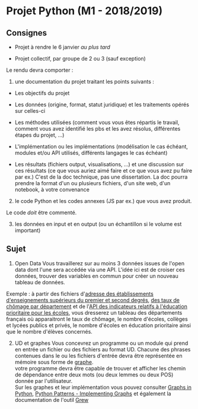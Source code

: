 # Projet Python (M1 - 2018/2019)

## Consignes

* Projet à rendre le 6 janvier *au plus tard*

* Projet collectif, par groupe de 2 ou 3 (sauf exception)


Le rendu devra comporter :

  1. une documentation du projet traitant les points suivants :

   * Les objectifs du projet

   * Les données (origine, format, statut juridique) et les traitements opérés sur celles-ci

   * Les méthodes utilisées (comment vous vous êtes répartis le travail, comment vous avez identifié les pbs et les avez résolus, différentes étapes du projet, ...)

   * L'implémentation ou les implémentations (modélisation le cas échéant, modules et/ou API utilisés, différents langages le cas échéant)

   * Les résultats (fichiers output, visualisations, ...) et une discussion sur ces résultats (ce que vous auriez aimé faire et ce que vous avez pu faire par ex.)
   C'est de la doc technique, pas une dissertation. La doc pourra prendre la format d'un ou plusieurs fichiers, d'un site web, d'un notebook, à votre convenance

  2. le code Python et les codes annexes (JS par ex.) que vous avez produit.

Le code *doit* être commenté.

  3. les données en input et en output (ou un échantillon si le volume est important)

## Sujet

  1. Open Data
  Vous travaillerez sur au moins 3 données issues de l'open data dont l'une sera accédée via une API. L'idée ici est de croiser ces données, trouver des variables en commun pour créer un nouveau tableau de données.
  
  Exemple : à partir des fichiers d'[adresse des établissements d'enseignements supérieurs du premier et second degrés](https://www.data.gouv.fr/fr/datasets/adresse-et-geolocalisation-des-etablissements-denseignement-du-premier-et-second-degres-1/), [des taux de chômage par département](https://www.insee.fr/fr/statistiques/2012804#tableau-TCRD_025_tab1_departements) et de l'[API des indicateurs relatifs  à l'éducation prioritaire pour les écoles](https://data.education.gouv.fr/explore/dataset/fr-en-ecoles-ep/api/), vous dresserez un tableau des départements français où apparaitront le taux de chômage, le nombre d'écoles, collèges et lycées publics et privés, le nombre d'écoles en éducation prioritaire ainsi que le nombre d'élèves concernés.

  2. UD et graphes
  Vous concevrez un programme ou un module qui prend en entrée un fichier ou des fichiers au format UD. Chacune des phrases contenues dans le ou les fichiers d'entrée devra être représentée en mémoire sous forme de [graphe](https://fr.wikipedia.org/wiki/Graphe_(type_abstrait)).  
  votre programme devra être capable de trouver et afficher les chemin de dépendance entre deux mots (ou deux lemmes ou deux POS) donnée par l'utilisateur.  
  Sur les graphes et leur implémentation vous pouvez consulter [Graphs in Python](https://www.python-course.eu/graphs_python.php), [Python Patterns - Implementing Graphs](https://www.python.org/doc/essays/graphs/) et également la documentation de l'outil [Grew](http://grew.fr)
